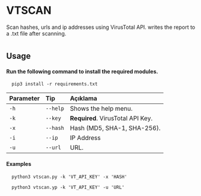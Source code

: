
# VTSCAN

Scan hashes, urls and ip addresses using VirusTotal API. writes the report to a .txt file after scanning.
#
## Usage

#### Run the following command to install the required modules.

```http
  pip3 install -r requirements.txt
```

| Parameter | Tip      | Açıklama                                 |
| :-------- | :------- | :--------------------------------------- |
| `-h`      | `--help` | Shows the help menu.                     |
| `-k`      | `--key`  | **Required**. VirusTotal API Key.       |
| `-x`      | `--hash` | Hash (MD5, SHA-1, SHA-256).              |
| `-i`      | `--ip`   | IP Address                               |
| `-u`      | `--url`  | URL.                                     |

#### Examples

```http
  python3 vtscan.py -k 'VT_API_KEY' -x 'HASH'
```

```http
  python3 vtscan.yp -k 'VT_API_KEY' -u 'URL'
```
